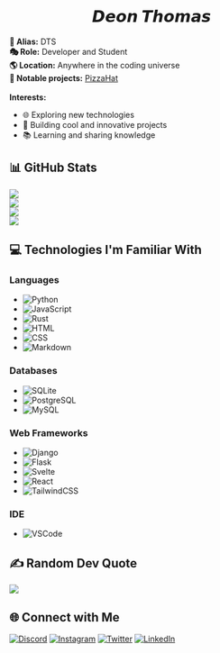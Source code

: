 <h1 align="center">𝘿𝙚𝙤𝙣 𝙏𝙝𝙤𝙢𝙖𝙨</h1>

**🚀 Alias:** DTS \
**🎭 Role:** Developer and Student \
**🌎 Location:** Anywhere in the coding universe \
**📂 Notable projects:** [PizzaHat](https://github.com/DTS-11/PizzaHat) \
<br/>
**Interests:**
- 🌐 Exploring new technologies
- 🚧 Building cool and innovative projects
- 📚 Learning and sharing knowledge

## 📊 GitHub Stats
![](https://komarev.com/ghpvc/?username=DTS-11&color=4185f2) \
![](https://github-readme-stats.vercel.app/api?username=DTS-11&theme=react&hide_border=false&include_all_commits=true&count_private=true)<br/>
![](https://github-readme-streak-stats.herokuapp.com/?user=DTS-11&theme=react&hide_border=false)<br/>
![](https://github-readme-stats.vercel.app/api/top-langs/?username=DTS-11&theme=react&hide_border=false&include_all_commits=true&count_private=false&layout=compact)

## 💻 Technologies I'm Familiar With
### Languages
- ![Python](https://img.shields.io/badge/Python-3776AB?style=for-the-badge&logo=python&logoColor=white)
- ![JavaScript](https://img.shields.io/badge/JavaScript-F7DF1E?style=for-the-badge&logo=javascript&logoColor=black)
- ![Rust](https://img.shields.io/badge/rust-%23000000.svg?style=for-the-badge&logo=rust&logoColor=white)
- ![HTML](https://img.shields.io/badge/HTML5-E34F26?style=for-the-badge&logo=html5&logoColor=white)
- ![CSS](https://img.shields.io/badge/CSS3-1572B6?style=for-the-badge&logo=css3&logoColor=white)
- ![Markdown](https://img.shields.io/badge/markdown-%23000000.svg?style=for-the-badge&logo=markdown&logoColor=white)

### Databases
- ![SQLite](https://img.shields.io/badge/SQLite-07405E?style=for-the-badge&logo=sqlite&logoColor=white)
- ![PostgreSQL](https://img.shields.io/badge/PostgreSQL-316192?style=for-the-badge&logo=postgresql&logoColor=white)
- ![MySQL](https://img.shields.io/badge/MySQL-005C84?style=for-the-badge&logo=mysql&logoColor=white)

### Web Frameworks
- ![Django](https://img.shields.io/badge/Django-092E20?style=for-the-badge&logo=django&logoColor=white)
- ![Flask](https://img.shields.io/badge/flask-%23000.svg?style=for-the-badge&logo=flask&logoColor=white)
- ![Svelte](https://img.shields.io/badge/svelte-%23f1413d.svg?style=for-the-badge&logo=svelte&logoColor=white)
- ![React](https://img.shields.io/badge/React-20232A?style=for-the-badge&logo=react&logoColor=61DAFB)
- ![TailwindCSS](https://img.shields.io/badge/tailwindcss-%2338B2AC.svg?style=for-the-badge&logo=tailwind-css&logoColor=white)

### IDE
- ![VSCode](https://img.shields.io/badge/Visual_Studio_Code-0078D4?style=for-the-badge&logo=visual%20studio%20code&logoColor=white)


## ✍️ Random Dev Quote
![](https://quotes-github-readme.vercel.app/api?type=horizontal&theme=dark)


## 🌐 Connect with Me
[![Discord](https://img.shields.io/badge/Discord-%237289DA.svg?logo=discord&logoColor=white)](https://discord.gg/WhNVDTF)
[![Instagram](https://img.shields.io/badge/Instagram-%23E4405F.svg?logo=Instagram&logoColor=white)](https://instagram.com/itsdts__)
[![Twitter](https://img.shields.io/badge/Twitter-%231DA1F2.svg?logo=Twitter&logoColor=white)](https://twitter.com/itsDTS_) 
[![LinkedIn](https://img.shields.io/badge/LinkedIn-0077B5?&logo=linkedin&logoColor=white)](https://www.linkedin.com/in/dts11/) 

<!---
DTS-11/DTS-11 is a ✨ special ✨ repository because its `README.md` (this file) appears on your GitHub profile.
You can click the Preview link to take a look at your changes.
--->

